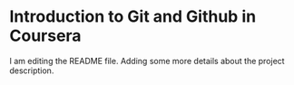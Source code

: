 # Introduction to Git and Github in Coursera

I am editing the README file. Adding some more details about the project description.
